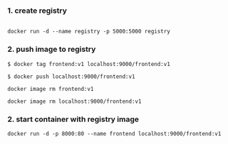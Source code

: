 ### 1. create registry

```

docker run -d --name registry -p 5000:5000 registry

```

### 2. push image to registry

```
$ docker tag frontend:v1 localhost:9000/frontend:v1

$ docker push localhost:9000/frontend:v1

```

```
docker image rm frontend:v1
```

```
docker image rm localhost:9000/frontend:v1
```

### 2. start container with registry image

```
docker run -d -p 8000:80 --name frontend localhost:9000/frontend:v1
```

